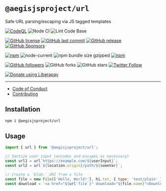 # `@aegisjsproject/url`

Safe URL parsing/escaping via JS tagged templates

[![CodeQL](https://github.com/AegisJSProject/url/actions/workflows/codeql-analysis.yml/badge.svg)](https://github.com/AegisJSProject/url/actions/workflows/codeql-analysis.yml)
![Node CI](https://github.com/AegisJSProject/url/workflows/Node%20CI/badge.svg)
![Lint Code Base](https://github.com/AegisJSProject/url/workflows/Lint%20Code%20Base/badge.svg)

[![GitHub license](https://img.shields.io/github/license/AegisJSProject/url.svg)](https://github.com/AegisJSProject/url/blob/master/LICENSE)
[![GitHub last commit](https://img.shields.io/github/last-commit/AegisJSProject/url.svg)](https://github.com/AegisJSProject/url/commits/master)
[![GitHub release](https://img.shields.io/github/release/AegisJSProject/url?logo=github)](https://github.com/AegisJSProject/url/releases)
[![GitHub Sponsors](https://img.shields.io/github/sponsors/shgysk8zer0?logo=github)](https://github.com/sponsors/shgysk8zer0)

[![npm](https://img.shields.io/npm/v/@aegisjsproject/url)](https://www.npmjs.com/package/@aegisjsproject/url)
![node-current](https://img.shields.io/node/v/@aegisjsproject/url)
![npm bundle size gzipped](https://img.shields.io/bundlephobia/minzip/@aegisjsproject/url)
[![npm](https://img.shields.io/npm/dw/@aegisjsproject/url?logo=npm)](https://www.npmjs.com/package/@aegisjsproject/url)

[![GitHub followers](https://img.shields.io/github/followers/shgysk8zer0.svg?style=social)](https://github.com/shgysk8zer0)
![GitHub forks](https://img.shields.io/github/forks/AegisJSProject/url.svg?style=social)
![GitHub stars](https://img.shields.io/github/stars/AegisJSProject/url.svg?style=social)
[![Twitter Follow](https://img.shields.io/twitter/follow/shgysk8zer0.svg?style=social)](https://twitter.com/shgysk8zer0)

[![Donate using Liberapay](https://img.shields.io/liberapay/receives/shgysk8zer0.svg?logo=liberapay)](https://liberapay.com/shgysk8zer0/donate "Donate using Liberapay")
- - -

- [Code of Conduct](./.github/CODE_OF_CONDUCT.md)
- [Contributing](./.github/CONTRIBUTING.md)
<!-- - [Security Policy](./.github/SECURITY.md) -->

## Installation

```bash
npm i @aegisjsproject/url
```

## Usage

```js
import { url } from '@aegisjsproject/url';

// Santize user input (encodes and escapes as necessary)
const url1 = url`https://example.com/${userInput}`;
const url2 = url`${location.origin}/path/${someVar}`;

// Create a `blob:` URI from a file
const file = new File(['Hello, World!'], hi.txt, { type: 'text/plain' });
const download = `<a href="${url`file`}" download="${file.name}">Download File</a>`;
```
